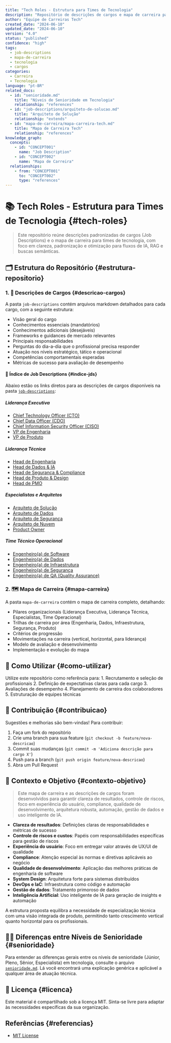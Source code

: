 ```yaml
---
title: "Tech Roles - Estrutura para Times de Tecnologia"
description: "Repositório de descrições de cargos e mapa de carreira para times de tecnologia, otimizado para IA, RAG e buscas semânticas."
author: "Equipe de Carreiras Tech"
created_date: "2024-06-10"
updated_date: "2024-06-10"
version: "4.0"
status: "published"
confidence: "high"
tags:
  - job-descriptions
  - mapa-de-carreira
  - tecnologia
  - cargos
categories:
  - Carreira
  - Tecnologia
language: "pt-BR"
related_docs:
  - id: "senioridade.md"
    title: "Níveis de Senioridade em Tecnologia"
    relationship: "references"
  - id: "job-descriptions/arquiteto-de-solucao.md"
    title: "Arquiteto de Solução"
    relationship: "extends"
  - id: "mapa-de-carreira/mapa-carreira-tech.md"
    title: "Mapa de Carreira Tech"
    relationship: "references"
knowledge_graph:
  concepts:
    - id: "CONCEPT001"
      name: "Job Description"
    - id: "CONCEPT002"
      name: "Mapa de Carreira"
  relationships:
    - from: "CONCEPT001"
      to: "CONCEPT002"
      type: "references"
---
```

 
<!-- SEMANTIC_ID: DOC-TECH-ROLES-001 -->
<!-- KNOWLEDGE_DOMAIN: Carreira/Tecnologia/JobDescriptions -->
<!-- SEMANTIC_CONFIDENCE: HIGH -->

# 📚 Tech Roles - Estrutura para Times de Tecnologia {#tech-roles}

<!-- summary:start -->
> Este repositório reúne descrições padronizadas de cargos (Job Descriptions) e o mapa de carreira para times de tecnologia, com foco em clareza, padronização e otimização para fluxos de IA, RAG e buscas semânticas.
<!-- summary:end -->

## 🗂️ Estrutura do Repositório {#estrutura-repositorio}

### 1. 📝 Descrições de Cargos {#descricao-cargos}
A pasta `job-descriptions` contém arquivos markdown detalhados para cada cargo, com a seguinte estrutura:
- Visão geral do cargo
- Conhecimentos essenciais (mandatórios)
- Conhecimentos adicionais (desejáveis)
- Frameworks e guidances de mercado relevantes
- Principais responsabilidades
- Perguntas do dia-a-dia que o profissional precisa responder
- Atuação nos níveis estratégico, tático e operacional
- Competências comportamentais esperadas
- Métricas de sucesso para avaliação de desempenho

#### 📑 Índice de Job Descriptions {#indice-jds}

Abaixo estão os links diretos para as descrições de cargos disponíveis na pasta [`job-descriptions`](./job-descriptions/):

##### Liderança Executiva
- [Chief Technology Officer (CTO)](./job-descriptions/chief-technology-officer.md)
- [Chief Data Officer (CDO)](./job-descriptions/chief-data-officer.md)
- [Chief Information Security Officer (CISO)](./job-descriptions/chief-information-security-officer.md)
- [VP de Engenharia](./job-descriptions/vp-engenharia.md)
- [VP de Produto](./job-descriptions/vp-produto.md)

##### Liderança Técnica
- [Head de Engenharia](./job-descriptions/head-engenharia.md)
- [Head de Dados & IA](./job-descriptions/head-dados-ia.md)
- [Head de Segurança & Compliance](./job-descriptions/head-seguranca-compliance.md)
- [Head de Produto & Design](./job-descriptions/head-produto-design.md)
- [Head de PMO](./job-descriptions/head-pmo.md)

##### Especialistas e Arquitetos
- [Arquiteto de Solução](./job-descriptions/arquiteto-de-solucao.md)
- [Arquiteto de Dados](./job-descriptions/arquiteto-de-dados.md)
- [Arquiteto de Segurança](./job-descriptions/arquiteto-de-seguranca.md)
- [Arquiteto de Nuvem](./job-descriptions/arquiteto-de-nuvem.md)
- [Product Owner](./job-descriptions/product-owner.md)

##### Time Técnico Operacional
- [Engenheiro(a) de Software](./job-descriptions/engenheiro-software.md)
- [Engenheiro(a) de Dados](./job-descriptions/engenheiro-dados.md)
- [Engenheiro(a) de Infraestrutura](./job-descriptions/engenheiro-infraestrutura.md)
- [Engenheiro(a) de Segurança](./job-descriptions/engenheiro-seguranca.md)
- [Engenheiro(a) de QA (Quality Assurance)](./job-descriptions/engenheiro-qa.md)

### 2. 🗺️ Mapa de Carreira {#mapa-carreira}
A pasta `mapa-de-carreira` contém o mapa de carreira completo, detalhando:
- Pilares organizacionais (Liderança Executiva, Liderança Técnica, Especialistas, Time Operacional)
- Trilhas de carreira por área (Engenharia, Dados, Infraestrutura, Segurança, Produto)
- Critérios de progressão
- Movimentações na carreira (vertical, horizontal, para liderança)
- Modelo de avaliação e desenvolvimento
- Implementação e evolução do mapa

## 🚀 Como Utilizar {#como-utilizar}

<best-practice>
Utilize este repositório como referência para:
</best-practice>
1. Recrutamento e seleção de profissionais
2. Definição de expectativas claras para cada cargo
3. Avaliações de desempenho
4. Planejamento de carreira dos colaboradores
5. Estruturação de equipes técnicas

## 🤝 Contribuição {#contribuicao}

Sugestões e melhorias são bem-vindas! Para contribuir:
1. Faça um fork do repositório
2. Crie uma branch para sua feature (`git checkout -b feature/nova-descricao`)
3. Commit suas mudanças (`git commit -m 'Adiciona descrição para cargo X'`)
4. Push para a branch (`git push origin feature/nova-descricao`)
5. Abra um Pull Request

## 🎯 Contexto e Objetivo {#contexto-objetivo}

<!-- summary:start -->
> Este mapa de carreira e as descrições de cargos foram desenvolvidos para garantir clareza de resultados, controle de riscos, foco em experiência do usuário, compliance, qualidade de desenvolvimento, arquitetura robusta, automação, gestão de dados e uso inteligente de IA.
<!-- summary:end -->

- **Clareza de resultados**: Definições claras de responsabilidades e métricas de sucesso
- **Controle de riscos e custos**: Papéis com responsabilidades específicas para gestão de riscos
- **Experiência do usuário**: Foco em entregar valor através de UX/UI de qualidade
- **Compliance**: Atenção especial às normas e diretivas aplicáveis ao negócio
- **Qualidade de desenvolvimento**: Aplicação das melhores práticas de engenharia de software
- **System Design**: Arquitetura forte para sistemas distribuídos
- **DevOps e IaC**: Infraestrutura como código e automação
- **Gestão de dados**: Tratamento primoroso de dados
- **Inteligência Artificial**: Uso inteligente de IA para geração de insights e automação

A estrutura proposta equilibra a necessidade de especialização técnica com uma visão integrada de produto, permitindo tanto crescimento vertical quanto horizontal para os profissionais.

## 🧑‍💻 Diferenças entre Níveis de Senioridade {#senioridade}

Para entender as diferenças gerais entre os níveis de senioridade (Júnior, Pleno, Sênior, Especialista) em tecnologia, consulte o arquivo [`senioridade.md`](./senioridade.md). Lá você encontrará uma explicação genérica e aplicável a qualquer área de atuação técnica.

## 📄 Licença {#licenca}

Este material é compartilhado sob a licença MIT. Sinta-se livre para adaptar às necessidades específicas da sua organização.

## Referências {#referencias}

- [MIT License](https://opensource.org/licenses/MIT)